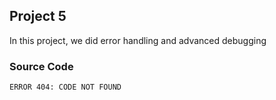 ## Project 5

In this project, we did error handling and advanced debugging 

### Source Code

    ERROR 404: CODE NOT FOUND
    
    
